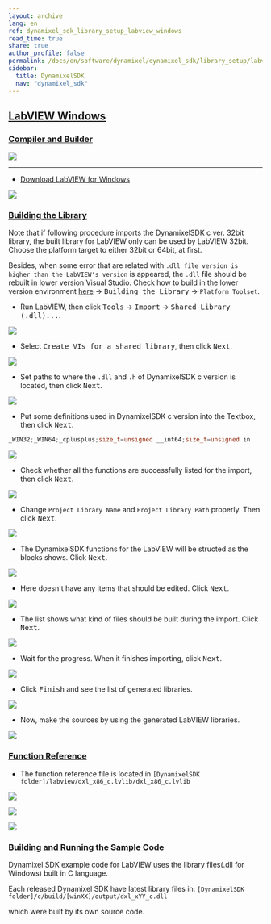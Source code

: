 ```yaml
---
layout: archive
lang: en
ref: dynamixel_sdk_library_setup_labview_windows
read_time: true
share: true
author_profile: false
permalink: /docs/en/software/dynamixel/dynamixel_sdk/library_setup/labview_windows/
sidebar:
  title: DynamixelSDK
  nav: "dynamixel_sdk"
---
```


<div style="counter-reset: h2 15"></div>
<div style="counter-reset: h1 2"></div>

## [LabVIEW Windows](#labview-windows)

### [Compiler and Builder](#compiler-and-builder)

![](/assets/images/sw/sdk/dynamixel_sdk/library_setup/labview/labview_logo.png)

------------------------------------------------------------------------------------

* [Download LabVIEW for Windows](http://www.ni.com/download-labview/#)

![](/assets/images/sw/sdk/dynamixel_sdk/library_setup/labview/windows/library_file/a1.png)

### [Building the Library](#building-the-library)

Note that if following procedure imports the DynamixelSDK c ver. 32bit library, the built library for LabVIEW only can be used by LabVIEW 32bit. Choose the platform target to either 32bit or 64bit, at first.

Besides, when some error that are related with `.dll file version is higher than the LabVIEW's version` is appeared, the `.dll` file should be rebuilt in lower version Visual Studio. Check how to build in the lower version environment [here](https://github.com/ROBOTIS-GIT/DynamixelSDK/wiki/3.2.1.1-C-Windows) → <kbd>Building the Library</kbd> → `Platform Toolset`. 

* Run LabVIEW, then click <kbd>Tools</kbd> → <kbd>Import</kbd> → <kbd>Shared Library (.dll)...</kbd>.

![](/assets/images/sw/sdk/dynamixel_sdk/library_setup/labview/windows/library_file/b1.png)

* Select <kbd>Create VIs for a shared library</kbd>, then click <kbd>Next</kbd>.

![](/assets/images/sw/sdk/dynamixel_sdk/library_setup/labview/windows/library_file/b2.png)

* Set paths to where the `.dll` and `.h` of DynamixelSDK c version is located, then click <kbd>Next</kbd>.

![](/assets/images/sw/sdk/dynamixel_sdk/library_setup/labview/windows/library_file/b3.png)

* Put some definitions used in DynamixelSDK c version into the Textbox, then click <kbd>Next</kbd>.

``` c
_WIN32;_WIN64;_cplusplus;size_t=unsigned __int64;size_t=unsigned in
```

![](/assets/images/sw/sdk/dynamixel_sdk/library_setup/labview/windows/library_file/b4.png)

* Check whether all the functions are successfully listed for the import, then click <kbd>Next</kbd>.

![](/assets/images/sw/sdk/dynamixel_sdk/library_setup/labview/windows/library_file/b5.png)

* Change `Project Library Name` and `Project Library Path` properly. Then click <kbd>Next</kbd>.

![](/assets/images/sw/sdk/dynamixel_sdk/library_setup/labview/windows/library_file/b6.png)

* The DynamixelSDK functions for the LabVIEW will be structed as the blocks shows. Click <kbd>Next</kbd>.

![](/assets/images/sw/sdk/dynamixel_sdk/library_setup/labview/windows/library_file/b7.png)

* Here doesn't have any items that should be edited. Click <kbd>Next</kbd>.

![](/assets/images/sw/sdk/dynamixel_sdk/library_setup/labview/windows/library_file/b8.png)

* The list shows what kind of files should be built during the import. Click <kbd>Next</kbd>.

![](/assets/images/sw/sdk/dynamixel_sdk/library_setup/labview/windows/library_file/b9.png)

* Wait for the progress. When it finishes importing, click <kbd>Next</kbd>.

![](/assets/images/sw/sdk/dynamixel_sdk/library_setup/labview/windows/library_file/b10.png)

* Click <kbd>Finish</kbd> and see the list of generated libraries.

![](/assets/images/sw/sdk/dynamixel_sdk/library_setup/labview/windows/library_file/b11.png)

* Now, make the sources by using the generated LabVIEW libraries.

![](/assets/images/sw/sdk/dynamixel_sdk/library_setup/labview/windows/library_file/b12.png)

### [Function Reference](#function-reference)

* The function reference file is located in `[DynamixelSDK folder]/labview/dxl_x86_c.lvlib/dxl_x86_c.lvlib`

![](/assets/images/sw/sdk/dynamixel_sdk/library_setup/labview/windows/library_file/2.png)

![](/assets/images/sw/sdk/dynamixel_sdk/library_setup/labview/windows/library_file/4.png)

![](/assets/images/sw/sdk/dynamixel_sdk/library_setup/labview/windows/library_file/1.png)

### [Building and Running the Sample Code](#building-and-running-the-sample-code)

Dynamixel SDK example code for LabVIEW uses the library files(.dll for Windows) built in C language.

Each released Dynamixel SDK have latest library files in:
`[DynamixelSDK folder]/c/build/[winXX]/output/dxl_xYY_c.dll`

which were built by its own source code.

<!--
#### Run .vi file in labview folder
-->